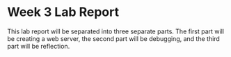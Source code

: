 # Week 3 Lab Report

This lab report will be separated into three separate parts. 
The first part will be creating a web server, the second part will be debugging, and the third part will be reflection.

